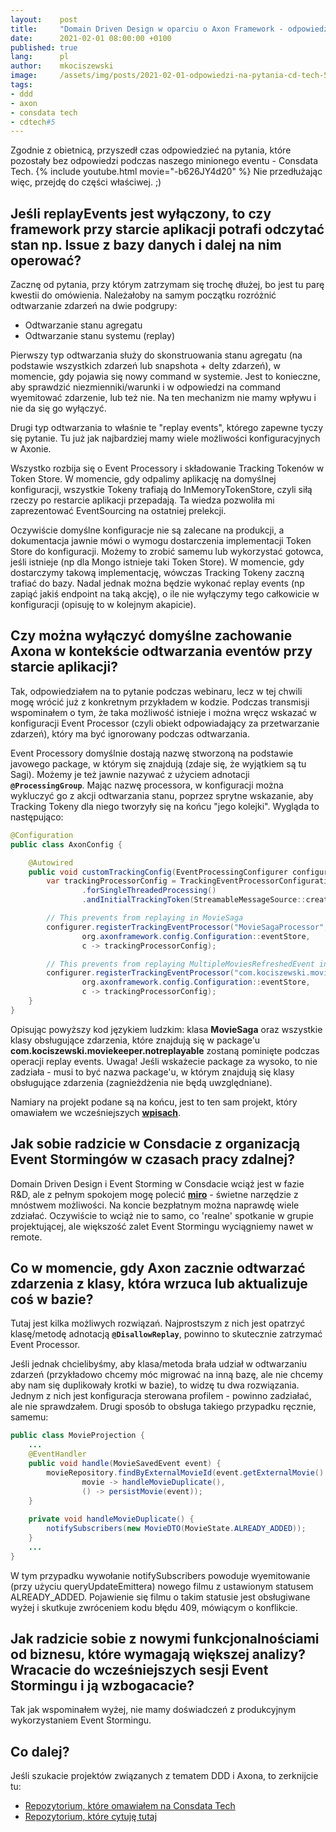 ```yaml
---
layout:    post
title:     "Domain Driven Design w oparciu o Axon Framework - odpowiedzi na pytania!"
date:      2021-02-01 08:00:00 +0100
published: true
lang:      pl
author:    mkociszewski
image:     /assets/img/posts/2021-02-01-odpowiedzi-na-pytania-cd-tech-5/lightboard.png
tags:
- ddd
- axon
- consdata tech
- cdtech#5
---
```


Zgodnie z obietnicą, przyszedł czas odpowiedzieć na pytania, które pozostały bez odpowiedzi podczas naszego minionego eventu - Consdata Tech.
{% include youtube.html movie="-b626JY4d20" %}
Nie przedłużając więc, przejdę do części właściwej. ;)

## Jeśli replayEvents jest wyłączony, to czy framework przy starcie aplikacji potrafi odczytać stan np. Issue z bazy danych i dalej na nim operować?
Zacznę od pytania, przy którym zatrzymam się trochę dłużej, bo jest tu parę kwestii do omówienia.
Należałoby na samym początku rozróżnić odtwarzanie zdarzeń na dwie podgrupy:
- Odtwarzanie stanu agregatu
- Odtwarzanie stanu systemu (replay)

Pierwszy typ odtwarzania służy do skonstruowania stanu agregatu (na podstawie wszystkich zdarzeń lub snapshota + delty zdarzeń), w momencie, gdy pojawia się nowy command w systemie.
Jest to konieczne, aby sprawdzić niezmienniki/warunki i w odpowiedzi na command wyemitować zdarzenie, lub też nie.
Na ten mechanizm nie mamy wpływu i nie da się go wyłączyć.

Drugi typ odtwarzania to właśnie te "replay events", którego zapewne tyczy się pytanie.
Tu już jak najbardziej mamy wiele możliwości konfiguracyjnych w Axonie.

Wszystko rozbija się o Event Processory i składowanie Tracking Tokenów w Token Store.
W momencie, gdy odpalimy aplikację na domyślnej konfiguracji, wszystkie Tokeny trafiają do InMemoryTokenStore, czyli siłą rzeczy po restarcie aplikacji przepadają.
Ta wiedza pozwoliła mi zaprezentować EventSourcing na ostatniej prelekcji.

Oczywiście domyślne konfiguracje nie są zalecane na produkcji, a dokumentacja jawnie mówi o wymogu dostarczenia implementacji Token Store do konfiguracji.
Możemy to zrobić samemu lub wykorzystać gotowca, jeśli istnieje (np dla Mongo istnieje taki Token Store).
W momencie, gdy dostarczymy takową implementację, wówczas Tracking Tokeny zaczną trafiać do bazy.
Nadal jednak można będzie wykonać replay events (np zapiąć jakiś endpoint na taką akcję), o ile nie wyłączymy tego całkowicie w konfiguracji (opisuję to w kolejnym akapicie).

## Czy można wyłączyć domyślne zachowanie Axona w kontekście odtwarzania eventów przy starcie aplikacji?
Tak, odpowiedziałem na to pytanie podczas webinaru, lecz w tej chwili mogę wrócić już z konkretnym przykładem w kodzie.
Podczas transmisji wspominałem o tym, że taka możliwość istnieje i można wręcz wskazać w konfiguracji Event Processor (czyli obiekt odpowiadający za przetwarzanie zdarzeń), który ma być ignorowany podczas odtwarzania.

Event Processory domyślnie dostają nazwę stworzoną na podstawie javowego package, w którym się znajdują (zdaje się, że wyjątkiem są tu Sagi).
Możemy je też jawnie nazywać z użyciem adnotacji **`@ProcessingGroup`**.
Mając nazwę processora, w konfiguracji można wykluczyć go z akcji odtwarzania stanu, poprzez sprytne wskazanie, aby Tracking Tokeny dla niego tworzyły się na końcu "jego kolejki".
Wygląda to następująco:
```java
@Configuration
public class AxonConfig {

    @Autowired
    public void customTrackingConfig(EventProcessingConfigurer configurer) {
        var trackingProcessorConfig = TrackingEventProcessorConfiguration
                .forSingleThreadedProcessing()
                .andInitialTrackingToken(StreamableMessageSource::createHeadToken);

        // This prevents from replaying in MovieSaga
        configurer.registerTrackingEventProcessor("MovieSagaProcessor",
                org.axonframework.config.Configuration::eventStore,
                c -> trackingProcessorConfig);

        // This prevents from replaying MultipleMoviesRefreshedEvent in RefreshEventHandler
        configurer.registerTrackingEventProcessor("com.kociszewski.moviekeeper.notreplayable",
                org.axonframework.config.Configuration::eventStore,
                c -> trackingProcessorConfig);
    }
}
```
Opisując powyższy kod językiem ludzkim: klasa **MovieSaga** oraz wszystkie klasy obsługujące zdarzenia, które znajdują się w package'u **com.kociszewski.moviekeeper.notreplayable** zostaną pominięte podczas operacji replay events.
Uwaga! Jeśli wskażecie package za wysoko, to nie zadziała - musi to być nazwa package'u, w którym znajdują się klasy obsługujące zdarzenia (zagnieżdżenia nie będą uwzględniane).

Namiary na projekt podane są na końcu, jest to ten sam projekt, który omawiałem we wcześniejszych [**wpisach**](https://blog.consdata.tech/authors/mkociszewski.html).

## Jak sobie radzicie w Consdacie z organizacją Event Stormingów w czasach pracy zdalnej?
Domain Driven Design i Event Storming w Consdacie wciąż jest w fazie R&D, ale z pełnym spokojem mogę polecić [**miro**](https://miro.com) - świetne narzędzie z mnóstwem możliwości.
Na koncie bezpłatnym można naprawdę wiele zdziałać. 
Oczywiście to wciąż nie to samo, co 'realne' spotkanie w grupie projektującej, ale większość zalet Event Stormingu wyciągniemy nawet w remote. 

## Co w momencie, gdy Axon zacznie odtwarzać zdarzenia z klasy, która wrzuca lub aktualizuje coś w bazie?
Tutaj jest kilka możliwych rozwiązań. Najprostszym z nich jest opatrzyć klasę/metodę adnotacją **`@DisallowReplay`**, powinno to skutecznie zatrzymać Event Processor.

Jeśli jednak chcielibyśmy, aby klasa/metoda brała udział w odtwarzaniu zdarzeń (przykładowo chcemy móc migrować na inną bazę, ale nie chcemy aby nam się duplikowały krotki w bazie), to widzę tu dwa rozwiązania.
Jednym z nich jest konfiguracja sterowana profilem - powinno zadziałać, ale nie sprawdzałem.
Drugi sposób to obsługa takiego przypadku ręcznie, samemu:
```java
public class MovieProjection {
    ...
    @EventHandler
    public void handle(MovieSavedEvent event) {
        movieRepository.findByExternalMovieId(event.getExternalMovie().getExternalMovieId()).ifPresentOrElse(
                movie -> handleMovieDuplicate(),
                () -> persistMovie(event));
    }
    
    private void handleMovieDuplicate() {
        notifySubscribers(new MovieDTO(MovieState.ALREADY_ADDED));
    }
    ...
}
```
W tym przypadku wywołanie notifySubscribers powoduje wyemitowanie (przy użyciu queryUpdateEmittera) nowego filmu z ustawionym statusem ALREADY_ADDED.
Pojawienie się filmu o takim statusie jest obsługiwane wyżej i skutkuje zwróceniem kodu błędu 409, mówiącym o konflikcie.

## Jak radzicie sobie z nowymi funkcjonalnościami od biznesu, które wymagają większej analizy? Wracacie do wcześniejszych sesji Event Stormingu i ją wzbogacacie?
Tak jak wspominałem wyżej, nie mamy doświadczeń z produkcyjnym wykorzystaniem Event Stormingu.

## Co dalej?
Jeśli szukacie projektów związanych z tematem DDD i Axona, to zerknijcie tu:
  - [Repozytorium, które omawiałem na Consdata Tech](https://github.com/matty-matt/ddd-helpdesk)
  - [Repozytorium, które cytuję tutaj](https://github.com/matty-matt/movie-keeper-core)

